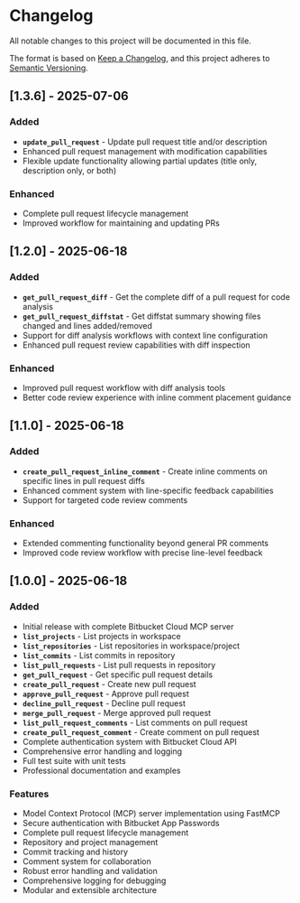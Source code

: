 # Changelog

All notable changes to this project will be documented in this file.

The format is based on [Keep a Changelog](https://keepachangelog.com/en/1.0.0/),
and this project adheres to [Semantic Versioning](https://semver.org/spec/v2.0.0.html).

## [1.3.6] - 2025-07-06

### Added
- **`update_pull_request`** - Update pull request title and/or description
- Enhanced pull request management with modification capabilities
- Flexible update functionality allowing partial updates (title only, description only, or both)

### Enhanced
- Complete pull request lifecycle management
- Improved workflow for maintaining and updating PRs

## [1.2.0] - 2025-06-18

### Added
- **`get_pull_request_diff`** - Get the complete diff of a pull request for code analysis
- **`get_pull_request_diffstat`** - Get diffstat summary showing files changed and lines added/removed
- Support for diff analysis workflows with context line configuration
- Enhanced pull request review capabilities with diff inspection

### Enhanced
- Improved pull request workflow with diff analysis tools
- Better code review experience with inline comment placement guidance

## [1.1.0] - 2025-06-18

### Added
- **`create_pull_request_inline_comment`** - Create inline comments on specific lines in pull request diffs
- Enhanced comment system with line-specific feedback capabilities
- Support for targeted code review comments

### Enhanced
- Extended commenting functionality beyond general PR comments
- Improved code review workflow with precise line-level feedback

## [1.0.0] - 2025-06-18

### Added
- Initial release with complete Bitbucket Cloud MCP server
- **`list_projects`** - List projects in workspace
- **`list_repositories`** - List repositories in workspace/project
- **`list_commits`** - List commits in repository
- **`list_pull_requests`** - List pull requests in repository
- **`get_pull_request`** - Get specific pull request details
- **`create_pull_request`** - Create new pull request
- **`approve_pull_request`** - Approve pull request
- **`decline_pull_request`** - Decline pull request
- **`merge_pull_request`** - Merge approved pull request
- **`list_pull_request_comments`** - List comments on pull request
- **`create_pull_request_comment`** - Create comment on pull request
- Complete authentication system with Bitbucket Cloud API
- Comprehensive error handling and logging
- Full test suite with unit tests
- Professional documentation and examples

### Features
- Model Context Protocol (MCP) server implementation using FastMCP
- Secure authentication with Bitbucket App Passwords
- Complete pull request lifecycle management
- Repository and project management
- Commit tracking and history
- Comment system for collaboration
- Robust error handling and validation
- Comprehensive logging for debugging
- Modular and extensible architecture

